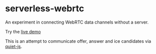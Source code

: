 # serverless-webrtc

An experiment in connecting WebRTC data channels without a server.

Try the [live demo](https://flack.github.io/serverless-webrtc/)

This is an attempt to communicate offer, answer and ice candidates via [quiet-js](https://github.com/quiet/quiet-js). 

